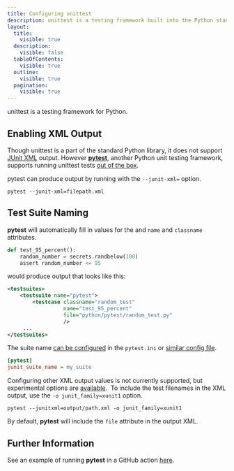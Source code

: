 ```yaml
---
title: Configuring unittest
description: unittest is a testing framework built into the Python standard library.
layout:
  title:
    visible: true
  description:
    visible: false
  tableOfContents:
    visible: true
  outline:
    visible: true
  pagination:
    visible: true
---
```


unittest is a testing framework for Python.

## Enabling XML Output
Though unittest is a part of the standard Python library, it does not support [JUnit XML](https://github.com/testmoapp/junitxml) output. However [**pytest**](https://trunk.io/testing/pytest), another Python unit testing framework, supports running unittest tests [out of the box](https://docs.pytest.org/en/6.2.x/unittest.html). 

pytest can produce  output by running with the `--junit-xml=` option.

```shell
pytest --junit-xml=filepath.xml 
```


## Test Suite Naming

**pytest** will automatically fill in values for the _<testcase>_ and _<testsuite>_ `name` and `classname` attributes. 

```python
def test_95_percent():
    random_number = secrets.randbelow(100)
    assert random_number <= 95
```
would produce output that looks like this:

```xml
<testsuites>
    <testsuite name="pytest">
        <testcase classname="random_test" 
                  name="test_95_percent"
                  file="python/pytest/random_test.py"
                  />
     ...
</testsuites>
```
The suite name [can be configured](https://docs.pytest.org/en/7.2.x/how-to/output.html) in the `pytest.ini` or [similar config file](https://docs.pytest.org/en/8.1.x/reference/customize.html#pytest-ini). 

```ini
[pytest]
junit_suite_name = my_suite
```
Configuring other XML output values is not currently supported, but experimental options are [available](https://docs.pytest.org/en/7.2.x/how-to/output.html#record-xml-attribute).  To include the test filenames in the XML output, use the `-o junit_family=xunit1` option.

```shell
pytest --junitxml=output/path.xml -o junit_family=xunit1
```
By default, **pytest** will include the `file` attribute in the output XML.



## Further Information
See an example of running **pytest** in a GitHub action [here](https://github.com/trunk-io/flake-factory/blob/main/.github/workflows/python-tests.yaml#L34).


